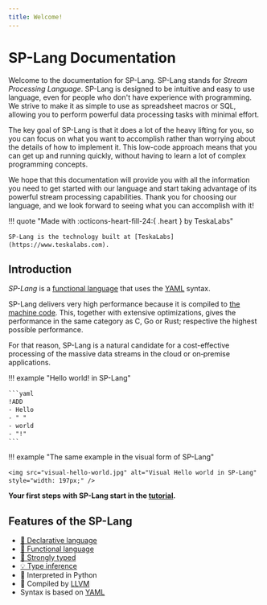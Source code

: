 ```yaml
---
title: Welcome!
---
```


# SP-Lang Documentation

Welcome to the documentation for SP-Lang. SP-Lang stands for _Stream Processing Language_.
SP-Lang is designed to be intuitive and easy to use language, even for people who don't have experience with programming.
We strive to make it as simple to use as spreadsheet macros or SQL, allowing you to perform powerful data processing tasks with minimal effort.

The key goal of SP-Lang is that it does a lot of the heavy lifting for you, so you can focus on what you want to accomplish rather than worrying about the details of how to implement it.
This low-code approach means that you can get up and running quickly, without having to learn a lot of complex programming concepts.

We hope that this documentation will provide you with all the information you need to get started with our language and start taking advantage of its powerful stream processing capabilities. Thank you for choosing our language, and we look forward to seeing what you can accomplish with it!

!!! quote "Made with :octicons-heart-fill-24:{ .heart } by TeskaLabs"

    SP-Lang is the technology built at [TeskaLabs](https://www.teskalabs.com).

<!-- <img src="splang-logo.jpg" alt="SP-lang logo" style="width: 128px;" /> -->


## Introduction

_SP-Lang_ is a [functional language](https://en.wikipedia.org/wiki/Functional_programming) that uses the [YAML](https://en.wikipedia.org/wiki/YAML) syntax.

SP-Lang delivers very high performance because it is compiled to [the machine code](https://en.wikipedia.org/wiki/Machine_code).
This, together with extensive optimizations, gives the performance in the same category as C, Go or Rust; respective the highest possible performance.

For that reason, SP-Lang is a natural candidate for a cost-effective processing of the massive data streams in the cloud or on‑premise applications.

!!! example "Hello world! in SP-Lang"

    ```yaml
    !ADD
    - Hello
    - " "
    - world
    - "!"
    ```

!!! example "The same example in the visual form of SP-Lang"

    <img src="visual-hello-world.jpg" alt="Visual Hello world in SP-Lang" style="width: 197px;" />


**Your first steps with SP-Lang start in the [tutorial](tutorial.md).**

## Features of the SP-Lang

* [📜 Declarative language](https://en.wikipedia.org/wiki/Declarative_programming)
* [🔗 Functional language](https://en.wikipedia.org/wiki/Functional_programming)
* [🔐 Strongly typed](https://en.wikipedia.org/wiki/Strong_and_weak_typing)
* [💡 Type inference](https://en.wikipedia.org/wiki/Type_inference)
* 🐍 Interpreted in Python
* 🚀 Compiled by [LLVM](https://llvm.org/)
* Syntax is based on [YAML](https://en.wikipedia.org/wiki/YAML)
